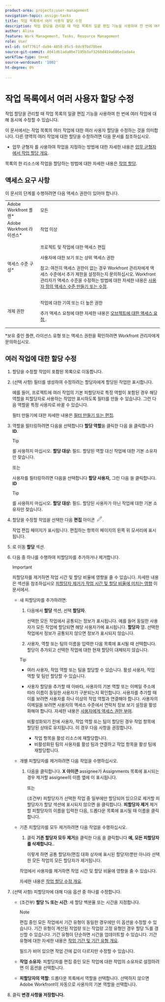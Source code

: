 ```yaml
---
product-area: projects;user-management
navigation-topic: assign-tasks
title: 작업 목록에서 여러 사용자 할당 수정
description: 작업 할당을 관리할 때 작업 목록의 일괄 편집 기능을 사용하여 한 번에 여러 작업에 대해 동시에 수정할 수 있습니다.
author: Alina
feature: Work Management, Tasks, Resource Management
role: User
exl-id: 04f7761f-da94-4858-85c5-8dc97bd78bee
source-git-commit: 4041d61ada0be7195b3af3260d419a686e1ada4a
workflow-type: tm+mt
source-wordcount: '1002'
ht-degree: 0%

---
```


# 작업 목록에서 여러 사용자 할당 수정

<!--
<p>There is a similar article in Resource Scheduling and a similar one for Issues; when things change, you might need to update all 3</p>
-->

작업 할당을 관리할 때 작업 목록의 일괄 편집 기능을 사용하여 한 번에 여러 작업에 대해 동시에 수정할 수 있습니다.

이 문서에서는 작업 목록의 여러 작업에 대한 여러 사용자 할당을 수정하는 것을 의미합니다. 다른 영역의 여러 작업에 대한 할당을 수정하려면 다음 문서를 참조하십시오.

* 업무 균형자 를 사용하여 작업을 지정하는 방법에 대한 자세한 내용은 [업무 균형자에서 작업 할당 개요](../../../resource-mgmt/workload-balancer/assign-work-in-workload-balancer.md).

목록의 한 리소스에 작업을 할당하는 방법에 대한 자세한 내용은 [작업 할당](../../../manage-work/tasks/assign-tasks/assign-tasks.md).

## 액세스 요구 사항

이 문서의 단계를 수행하려면 다음 액세스 권한이 있어야 합니다.

<table style="table-layout:auto"> 
 <col> 
 <col> 
 <tbody> 
  <tr> 
   <td role="rowheader">Adobe Workfront 플랜*</td> 
   <td> <p>모든</p> </td> 
  </tr> 
  <tr> 
   <td role="rowheader">Adobe Workfront 라이센스*</td> 
   <td> <p>작업 이상</p> </td> 
  </tr> 
  <tr> 
   <td role="rowheader">액세스 수준 구성*</td> 
   <td> <p>프로젝트 및 작업에 대한 액세스 편집</p> <p>사용자에 대한 보기 또는 상위 액세스 권한</p> <p>참고: 여전히 액세스 권한이 없는 경우 Workfront 관리자에게 액세스 수준에서 추가 제한을 설정하는지 문의하십시오. Workfront 관리자가 액세스 수준을 수정하는 방법에 대한 자세한 내용은 <a href="../../../administration-and-setup/add-users/configure-and-grant-access/create-modify-access-levels.md" class="MCXref xref">사용자 정의 액세스 수준 만들기 또는 수정</a>.</p> </td> 
  </tr> 
  <tr> 
   <td role="rowheader">개체 권한</td> 
   <td> <p>작업에 대한 기여 또는 더 높은 권한</p> <p>추가 액세스 요청에 대한 자세한 내용은 <a href="../../../workfront-basics/grant-and-request-access-to-objects/request-access.md" class="MCXref xref">오브젝트에 대한 액세스 요청 </a>.</p> </td> 
  </tr> 
 </tbody> 
</table>

&#42;보유 중인 플랜, 라이선스 유형 또는 액세스 권한을 확인하려면 Workfront 관리자에게 문의하십시오.

<!--
<div data-mc-conditions="QuicksilverOrClassic.Draft mode">
<h2>When to modify user assignments on tasks</h2>
<p>(NOTE: moved to the new article: /Content/Manage work/Tasks/Assign tasks/modify-task-assignments-overview.htm) </p>
<p>You might want to modify the user assignments for multiple tasks for a variety of reasons, including the following:</p>
<ul>
<li>Users join or leave your team</li>
<li> <p>A user takes a vacation that extends beyond task due dates</p> <note type="note">
When assigning users to work, their availability according to their schedules affects the Planned and Projected Dates of tasks. For information about schedules, see
<a href="../../../administration-and-setup/set-up-workfront/configure-timesheets-schedules/create-schedules.md" class="MCXref xref">Create a schedule</a>.
</note> </li>
<li>A specific role or user is set as the assignee for multiple tasks and you want to quickly modify all items to be assigned to a different user or role</li>
</ul>
<p><strong>How removing assignees affects task hours and allocation percentages</strong></p>
<p>(NOTE: move to the new article: /Content/Manage work/Tasks/Assign tasks/modify-task-assignments-overview.htm) </p>
<p>Removing users can affect task hours and allocation percentages. The effect that removing a user has on the task depends on the Duration Type that was selected for the task. For information about Duration&nbsp;Type, see <a href="../../../manage-work/tasks/taskdurtn/task-duration-and-duration-type.md" class="MCXref xref">Overview of Task Duration and Duration Type</a>.</p>
<p>When you delete a user from a task with the following Duration&nbsp;Types:</p>
<ul>
<li> <p><strong>Simple:</strong> The planned hours assigned to that user are subtracted from the task's total planned hours.</p> <note type="important">
<span class="s1">This could negatively affect your project plan because it changes the total planned hours for the task and the project.</span>
</note> </li>
<li><span class="s1"><strong>Effort Driven:</strong> The allocation percentage does not change for other users.</span> </li>
<li><span class="s1"><strong>Calculated Assignment:</strong> The allocation percentages of other users are adjusted so that the total equals 100%.</span> </li>
<li><span class="s1"><strong>Calculated Work:</strong> The allocation percentage does not change for other users.</span> </li>
</ul>
</div>
-->

## 여러 작업에 대한 할당 수정

1. 할당을 수정할 작업이 포함된 목록으로 이동합니다.
1. (선택 사항) 필터를 생성하여 수정하려는 할당자에게 할당된 작업만 표시합니다.

   예를 들어, 프로젝트에 여러 작업의 기본 피할당자로 특정 역할이 포함된 경우 해당 역할을 피할당자로 사용하는 작업만 표시하도록 필터를 만들 수 있습니다. 그런 다음 역할을 특정 사용자로 바꿀 수 있습니다.

   필터 만들기에 대한 자세한 내용은 [필터 만들기 또는 편집](../../../reports-and-dashboards/reports/reporting-elements/create-filters.md).


1. 역할을 필터링하려면 다음을 선택합니다 **할당 역할**&#x200B;을 클릭한 다음 을 클릭합니다 **ID**.

   >[!TIP]
   >
   >를 사용하지 마십시오. **할당 대상:** 필드. 할당된 역할 대신 작업에 대한 기본 소유자만 찾습니다.

   또는

   사용자를 필터링하려면 다음을 선택합니다 **할당 사용자,** 그런 다음 을 클릭합니다. **ID**

   >[!TIP]
   >
   >를 사용하지 마십시오. **할당 대상:** 필드. 할당된 사용자가 아닌 작업에 대한 기본 소유자만 찾습니다.

1. 할당을 수정할 작업을 선택한 다음 **편집** 아이콘 ![](assets/edit-icon.png).

   작업 편집 페이지가 표시됩니다. 편집하는 항목이 페이지의 왼쪽 위 모서리에 표시됩니다.

1. 로 이동 **할당** 섹션.
1. 다음 중 하나를 수행하여 피할당자를 추가하거나 제거합니다.

   >[!IMPORTANT]
   >
   >피할당자를 제거하면 작업 시간 및 할당 비율에 영향을 줄 수 있습니다. 자세한 내용은 섹션을 참조하십시오 [피할당자 제거가 작업 시간 및 할당 비율에 미치는 영향](#how-removing-assignees-affects-task-hours-and-allocation-percentages) 이 문서에서.

   * 새 피할당자를 추가하려면:

      1. 다음에서 **할당** 섹션, 선택 **할당자**.

         선택한 모든 작업에서 공통되는 정보가 표시됩니다. 예를 들어 동일한 사용자가 모든 작업에 할당되면 해당 사용자가에 표시됩니다. **할당자** 열. 선택한 작업에서 정보가 공통되지 않으면 정보가 표시되지 않습니다.

      1. 사용자, 역할 또는 팀의 이름을 입력한 다음 목록에 표시될 때 선택합니다. 할당이 추가되고 선택한 작업에 대한 현재 할당이 대체되지 않습니다.


     >[!TIP]
     >
     > * 여러 사용자, 작업 역할 또는 팀을 할당할 수 있습니다. 활성 사용자, 작업 역할 및 팀만 할당할 수 있습니다.
     >   
     > * 사용자 할당을 추가할 때 아바타, 사용자의 기본 역할 또는 이메일 주소에 따라 이름이 동일한 사용자가 구분되는지 확인합니다. 사용자를 추가할 때 이를 보려면 사용자를 하나 이상의 작업 역할과 연결해야 합니다. 사용자의 이메일을 보려면 사용자의 액세스 수준에서 연락처 정보 보기 설정을 활성화해야 합니다. 자세한 내용은 [사용자에게 액세스 권한 부여](../../../administration-and-setup/add-users/configure-and-grant-access/grant-access-other-users.md).
     > 
     >   비활성화되기 전에 사용자, 작업 역할 또는 팀이 할당된 경우 작업 항목에 할당된 상태로 유지됩니다. 이 경우 다음 사항을 권장합니다.
     >   
     >     * 작업 항목을 활성 리소스에 재할당합니다.
     >     * 비활성화된 팀의 사용자를 활성 팀과 연결하고 작업 항목을 활성 팀에 재할당합니다.


   * 개별 피할당자를 제거하려면 다음 작업을 수행하십시오.

      1. 다음을 클릭합니다. **X 아이콘** assignee가 Assignments 목록에 표시되는 경우 제거할 assignee의 이름 옆에 이 표시됩니다.

         또는

         (조건부) 피할당자가 선택한 작업 중 일부에만 할당되어 있으므로 제거할 피할당자가 할당 섹션에 표시되지 않으면 을 클릭합니다. **피할당자 제거** 제거할 피할당자의 이름을 입력한 다음, 드롭다운 목록에 표시될 때 이름을 클릭합니다.

   * 기존 피할당자를 모두 제거하려면 다음 작업을 수행하십시오.

      1. 클릭 **기존 할당자 모두 제거**&#x200B;을 클릭한 다음 을 클릭합니다 **예, 모든 피할당자를 삭제합니다.**.

         이렇게 하면 공통 할당자(편집 대화 상자에 표시된 할당자)뿐만 아니라 선택한 모든 작업의 모든 할당자가 제거됩니다.

     작업에서 사용자를 제거하면 작업 시간 및 할당 비율에 영향을 줄 수 있습니다.

     자세한 내용은 [작업 할당 수정 개요](../../../manage-work/tasks/assign-tasks/modify-task-assignments-overview.md).

1. (선택 사항) 피할당자에 대해 다음 옵션 중 하나를 수정합니다.

   * (조건부) **할당 % 또는 시간**: 새 할당 백분율 또는 시간을 지정합니다.

     >[!NOTE]
     >
     >편집 중인 모든 작업에서 기간 유형이 동일한 경우에만 이 옵션을 수정할 수 있습니다. 기간 유형이 계산된 작업량 또는 작업량 고정 유형인 경우 할당 %를 갱신할 수 있습니다. 기간 유형이 단순하면 시간을 업데이트할 수 있습니다. 기간 유형에 대한 자세한 내용은 [작업 기간 및 기간 유형 개요](../../../manage-work/tasks/taskdurtn/task-duration-and-duration-type.md).
     >
     >
     필드가 비어 있으면 작업 간에 값이 다르지만 수정할 수 있습니다.

   * **작업 소유자**: 피할당자를 편집 중인 모든 작업에 대한 작업의 소유자로 설정하려면 이 옵션을 선택합니다.
   * **피할당자의 역할**: 드롭다운 목록에서 역할을 선택합니다. 선택하지 않으면 Adobe Workfront이 자동으로 사용자의 기본 역할을 선택합니다.

1. 클릭 **변경 사항을 저장합니다.**
